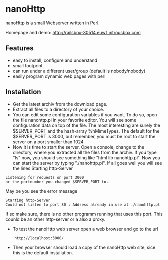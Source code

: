 nanoHttp
========

nanoHttp is a small Webserver written in Perl.

Homepage and demo: http://railsbox-30514.euw1.nitrousbox.com


## Features

- easy to install, configure and understand
- small footprint
- can run under a different user/group (default is nobody/nobody)
- easily program dynamic web pages with perl

## Installation

- Get the latest archiv from the download page.
- Extract all files to a directory of your choice.
- You can edit some configuration variables if you want. To do so, open the file nanohttp.pl in your favorite editor. You will see some configuration data on top of the file. The most interesting are surely the $SERVER_PORT and the hash-array %hMimeTypes. The default for the $SERVER_PORT is 3000, but remember, you must be root to start the server on a port smaller than 1024.
- Now it is time to start the server. Open a console, change to the directory, where you extracted all the files from the archiv. If you type "ls" now, you should see something like "html lib nanohttp.pl". Now you can start the server by typing "./nanohttp.pl". If all goes well you will see the lines
Starting http-Server
```
Listening for requests on port 3000 
or the portnumber you changed $SERVER_PORT to. 
```
May be you see the error message
```
Starting http-Server
Could not listen to port 80 : Address already in use at ./nanohttp.pl
```
If so make sure, there is no other programm running that uses this port. This counld be an other http-server or a also a proxy.
- To test the nanoHttp web server open a web browser and go to the url
```
    http://localhost:3000/
```
- Then your browser should load a copy of the nanoHttp web site, sice this is the default installation.
